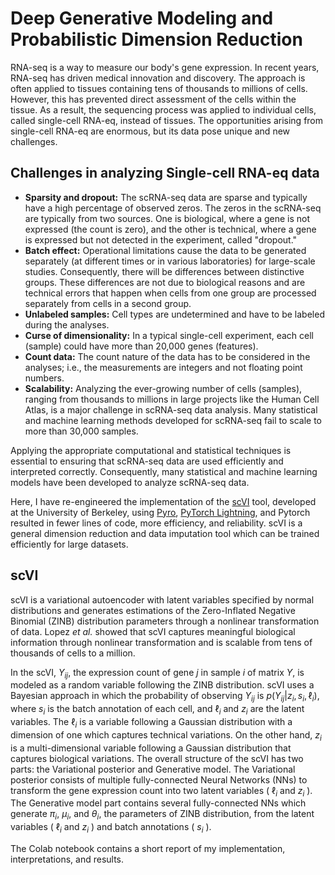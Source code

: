 # Deep Generative Modeling and Probabilistic Dimension Reduction

RNA-seq is a way to measure our body's gene expression. In recent years, RNA-seq has driven medical innovation and discovery. The approach is often applied to tissues containing tens of thousands to millions of cells. However, this has prevented direct assessment of the cells within the tissue. As a result, the sequencing process was applied to individual cells, called single-cell RNA-eq, instead of tissues. The opportunities arising from single-cell RNA-eq are enormous, but its data pose unique and new challenges. 


## Challenges in analyzing Single-cell RNA-eq data 

- **Sparsity and dropout:** The scRNA-seq data are sparse and typically have a high percentage of observed zeros. The zeros in the scRNA-seq are typically from two sources. One is biological, where a gene is not expressed (the count is zero), and the other is technical, where a gene is expressed but not detected in the experiment, called "dropout."
- **Batch effect:** Operational limitations cause the data to be generated separately (at different times or in various laboratories) for large-scale studies. Consequently, there will be differences between distinctive groups. These differences are not due to biological reasons and are technical errors that happen when cells from one group are processed separately from cells in a second group.
- **Unlabeled samples:** Cell types are undetermined and have to be labeled during the analyses.
- **Curse of dimensionality:** In a typical single-cell experiment, each cell (sample) could have more than 20,000 genes (features).
- **Count data:** The count nature of the data has to be considered in the analyses; i.e., the measurements are integers and not floating point numbers.
- **Scalability:** Analyzing the ever-growing number of cells (samples), ranging from thousands to millions in large projects like the Human Cell Atlas, is a major challenge in scRNA-seq data analysis. Many statistical and machine learning methods developed for scRNA-seq fail to scale to more than 30,000 samples.

Applying the appropriate computational and statistical techniques is essential to ensuring that scRNA-seq data are used efficiently and interpreted correctly. Consequently, many statistical and machine learning models have been developed to analyze scRNA-seq data. 

Here, I have re-engineered the implementation of the [scVI](https://www.nature.com/articles/s41592-018-0229-2) tool, developed at the University of Berkeley, using [Pyro](https://pyro.ai/), [PyTorch Lightning](https://www.pytorchlightning.ai/), and Pytorch resulted in fewer lines of code, more efficiency, and reliability. scVI is a general dimension reduction and data imputation tool which can be trained efficiently for large datasets.

## scVI
scVI is a variational autoencoder with latent variables specified by normal distributions and generates estimations of the Zero-Inflated Negative Binomial (ZINB) distribution parameters through a nonlinear transformation of data. Lopez *et al.* showed that scVI captures meaningful biological information through nonlinear transformation and is scalable from tens of thousands of cells to a million. 

In the scVI, $Y_{ij}$, the expression count of gene $j$ in sample $i$ of matrix $Y$, is modeled as a random variable following the ZINB distribution. scVI uses a Bayesian approach in which the probability of observing $Y_{ij}$ is $p(Y_{ij}{\mathrm{|}}z_i,s_i,\ell_i)$, where $s_i$ is the batch annotation of each cell, and $\ell_i$ and $z_i$ are the latent variables. The $\ell_i$ is a variable following a Gaussian distribution with a dimension of one which captures technical variations. On the other hand, $z_i$ is a multi-dimensional variable following a Gaussian distribution that captures biological variations. The overall structure of the scVI has two parts: the Variational posterior and Generative model. The Variational posterior consists of multiple fully-connected Neural Networks (NNs) to transform the gene expression count into two latent variables ( $\ell_i$ and $z_i$ ). The Generative model part contains several fully-connected NNs which generate $\pi_i$, $\mu_i$, and $\theta_i$, the parameters of ZINB distribution, from the latent variables ( $\ell_i$ and $z_i$ ) and batch annotations ( $s_i$ ).

The Colab notebook contains a short report of my implementation, interpretations, and results.
